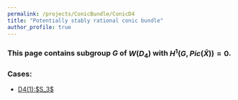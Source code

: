 ```yaml
---
permalink: /projects/ConicBundle/ConicD4
title: "Potentially stably rational conic bundle"
author_profile: true
---
```


### This page contains subgroup $G$ of $W(D_4)$ with $H^1(G,Pic(\bar{X}))=0$.


### Cases:
<ul>
<li><a href="http://kaiqi-yang1994.github.io/files/ConicBundle/D4(1)S3.txt" target="_blank" rel="noopener noreferrer">D4(1):$S_3$</a></li>
</ul>


